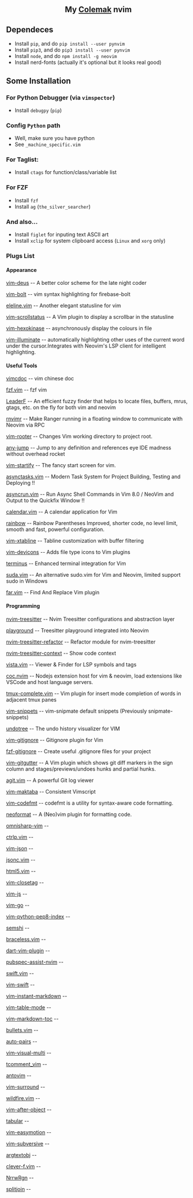## <center> My [Colemak](https://colemak.com/) nvim</center>
<!-- /TOC -->
## Dependeces
- Install `pip`, and do `pip install --user pynvim`
- Install `pip3`, and do `pip3 install --user pynvim`
- Install `node`, and do `npm install -g neovim`
- Install nerd-fonts (actually it's optional but it looks real good)

## Some Installation

### For Python Debugger (via `vimspector`)
- Install `debugpy` (`pip`)

### Config `Python` path
- Well, make sure you have python
- See `_machine_specific.vim`

### For Taglist:
- Install `ctags` for function/class/variable list

### For FZF
- Install `fzf`
- Install `ag` (`the_silver_searcher`)

### And also...
- Install `figlet` for inputing text ASCII art
- Install `xclip` for system clipboard access (`Linux` and `xorg` only)

### Plugs List
#### Appearance

[vim-deus](https://github.com/theniceboy/vim-deus) -- A better color scheme for the late night coder

[vim-bolt](https://github.com/bpietravalle/vim-bolt) -- vim syntax highlighting for firebase-bolt

[eleline.vim](https://github.com/theniceboy/eleline.vim) -- Another elegant statusline for vim

[vim-scrollstatus](https://github.com/ojroques/vim-scrollstatus) --  A Vim plugin to display a scrollbar in the statusline

[vim-hexokinase](https://github.com/RRethy/vim-hexokinase) -- asynchronously display the colours in file

[vim-illuminate](https://github.com/RRethy/vim-illuminate) --  automatically highlighting other uses of the current word under the cursor.Integrates with Neovim's LSP client for intelligent highlighting.

#### Useful Tools

[vimcdoc](https://github.com/yianwillis/vimcdoc) -- vim chinese doc

[fzf.vim](https://github.com/junegunn/fzf.vim) -- fzf vim

[LeaderF](https://github.com/Yggdroot/LeaderF) -- An efficient fuzzy finder that helps to locate files, buffers, mrus, gtags, etc. on the fly for both vim and neovim

[rnvimr](https://github.com/kevinhwang91/rnvimr) -- Make Ranger running in a floating window to communicate with Neovim via RPC

[vim-rooter](https://github.com/airblade/vim-rooter) -- Changes Vim working directory to project root.

[any-jump](https://github.com/pechorin/any-jump) -- Jump to any definition and references eye IDE madness without overhead rocket

[vim-startify](https://github.com/mhinz/vim-startify) -- The fancy start screen for vim.

[asynctasks.vim](https://github.com/skywind3000/asynctasks.vim) -- Modern Task System for Project Building, Testing and Deploying !!

[asyncrun.vim](https://github.com/skywind3000/asyncrun.vim) -- Run Async Shell Commands in Vim 8.0 / NeoVim and Output to the Quickfix Window !!

[calendar.vim](https://github.com/itchyny/calendar.vim) -- A calendar application for Vim

[rainbow](https://github.com/luochen1990/rainbow) -- 
Rainbow Parentheses Improved, shorter code, no level limit, smooth and fast, powerful configuration.


[vim-xtabline](https://github.com/mg979/vim-xtabline) -- Tabline customization with buffer filtering

[vim-devicons](https://github.com/ryanoasis/vim-devicons) -- Adds file type icons to Vim plugins

[terminus](https://github.com/wincent/terminus) -- Enhanced terminal integration for Vim

[suda.vim](https://github.com/lambdalisue/suda.vim) -- An alternative sudo.vim for Vim and Neovim, limited support sudo in Windows

[far.vim](https://github.com/brooth/far.vim) -- Find And Replace Vim plugin

#### Programming

[nvim-treesitter](https://github.com/nvim-treesitter/nvim-treesitter) -- Nvim Treesitter configurations and abstraction layer

[playground](https://github.com/nvim-treesitter/playground) -- Treesitter playground integrated into Neovim

[nvim-treesitter-refactor](https://github.com/nvim-treesitter/nvim-treesitter-refactor) -- Refactor module for nvim-treesitter

[nvim-treesitter-context](https://github.com/romgrk/nvim-treesitter-context) -- Show code context

[vista.vim](https://github.com/liuchengxu/vista.vim) -- Viewer & Finder for LSP symbols and tags

[coc.nvim](https://github.com/neoclide/coc.nvim) -- Nodejs extension host for vim & neovim, load extensions like VSCode and host language servers.

[tmux-complete.vim](https://github.com/wellle/tmux-complete.vim) -- Vim plugin for insert mode completion of words in adjacent tmux panes

[vim-snippets](https://github.com/theniceboy/vim-snippets) -- vim-snipmate default snippets (Previously snipmate-snippets)

[undotree](https://github.com/mbbill/undotree) -- The undo history visualizer for VIM

[vim-gitignore](https://github.com/theniceboy/vim-gitignore) -- Gitignore plugin for Vim

[fzf-gitignore](https://github.com/fszymanski/fzf-gitignore) -- Create useful .gitignore files for your project

[vim-gitgutter](https://github.com/airblade/vim-gitgutter) -- A Vim plugin which shows git diff markers in the sign column and stages/previews/undoes hunks and partial hunks.

[agit.vim](https://github.com/cohama/agit.vim) -- A powerful Git log viewer

[vim-maktaba](https://github.com/google/vim-maktaba) -- Consistent Vimscript

[vim-codefmt](https://github.com/google/vim-codefmt) -- codefmt is a utility for syntax-aware code formatting. 

[neoformat](https://github.com/sbdchd/neoformat) -- A (Neo)vim plugin for formatting code.

[omnisharp-vim](https://github.com/OmniSharp/omnisharp-vim) -- 

[ctrlp.vim](https://github.com/ctrlpvim/ctrlp.vim) -- 

[vim-json](https://github.com/elzr/vim-json) -- 

[jsonc.vim](https://github.com/neoclide/jsonc.vim) -- 

[html5.vim](https://github.com/othree/html5.vim) -- 

[vim-closetag](https://github.com/alvan/vim-closetag) -- 

[vim-js](https://github.com/yuezk/vim-js) -- 

[vim-go](https://github.com/fatih/vim-go) -- 

[vim-python-pep8-index](https://github.com/Vimjas/vim-python-pep8-index) -- 

[semshi](https://github.com/numirias/semshi) -- 

[braceless.vim](https://github.com/tweekmonster/braceless.vim) -- 

[dart-vim-plugin](https://github.com/dart-lang/dart-vim-plugin) -- 

[pubspec-assist-nvim](https://github.com/f-person/pubspec-assist-nvim) -- 

[swift.vim](https://github.com/keith/swift.vim) -- 

[vim-swift](https://github.com/arzg/vim-swift) -- 

[vim-instant-markdown](https://github.com/suan/vim-install-markdown) -- 

[vim-table-mode](https://github.com/dhruvasagar/vim-table-mode) -- 

[vim-markdown-toc](https://github.com/mzlogin/vim-markdown-toc) -- 

[bullets.vim](https://github.com/dkarter/bullets.vim) -- 

[auto-pairs](https://github.com/jiangmiao/auto-pairs) -- 

[vim-visual-multi](https://github.com/mg979/vim-visual-multi) -- 

[tcomment_vim](https://github.com/tomtom/tcomment_vim) -- 

[antovim](https://github.com/theniceboy/antovim) -- 

[vim-surround](https://github.com/tpope/vim-surround) -- 

[wildfire.vim](https://github.com/gcmt/wildfire.vim) -- 

[vim-after-object](https://github.com/junegunn/vim-after-object) -- 

[tabular](https://github.com/godlygeek/tabular) -- 

[vim-easymotion](https://github.com/easymotion/vim-easymotion) -- 

[vim-subversive](https://github.com/svermeulen/vim-subversive) -- 

[argtextobj](https://github.com/theniceboy/argtextobj.vim) -- 

[clever-f.vim](https://github.com/rhysd/clever-f.vim) -- 

[NrrwRgn](https://github.com/chrisbra/NrrwRgn) -- 

[splitjoin](https://github.com/AndrewRadev/splitjoin.vim) -- 

[^_^]: [<++>](https://github.com/<++>/<++>)
